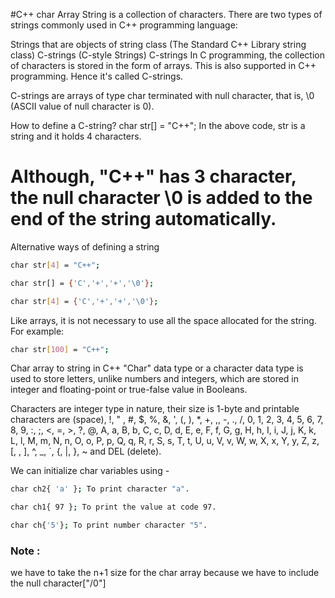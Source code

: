 #C++ char Array
String is a collection of characters. There are two types of strings commonly used in C++ programming language:

Strings that are objects of string class (The Standard C++ Library string class)
C-strings (C-style Strings)
C-strings
In C programming, the collection of characters is stored in the form of arrays. This is also supported in C++ programming. Hence it's called C-strings.

C-strings are arrays of type char terminated with null character, that is, \0 (ASCII value of null character is 0).

How to define a C-string?
char str[] = "C++";
In the above code, str is a string and it holds 4 characters.

# Although, "C++" has 3 character, the null character \0 is added to the end of the string automatically.

Alternative ways of defining a string
``` bash
char str[4] = "C++";

char str[] = {'C','+','+','\0'};

char str[4] = {'C','+','+','\0'};
```
Like arrays, it is not necessary to use all the space allocated for the string. For example:
``` bash
char str[100] = "C++";
```
Char array to string in C++
"Char" data type or a character data type is used to store letters, unlike numbers and integers, which are stored in integer and floating-point or true-false value in Booleans.

Characters are integer type in nature, their size is 1-byte and printable characters are (space), !, " , #, $, %, &, ', (, ), *, +, ,, -, ., /, 0, 1, 2, 3, 4, 5, 6, 7, 8, 9, :, ;, <, =, >, ?, @, A, a, B, b, C, c, D, d, E, e, F, f, G, g, H, h, I, i, J, j, K, k, L, l, M, m, N, n, O, o, P, p, Q, q, R, r, S, s, T, t, U, u, V, v, W, w, X, x, Y, y, Z, z, [, \, ], ^, _, `, {, |, }, ~ and DEL (delete).

We can initialize char variables using -
```bash
char ch2{ 'a' }; To print character "a".

char ch1{ 97 }; To print the value at code 97.

char ch{'5'}; To print number character "5".
```
### Note :
we have to take the n+1 size for the char array because we have to include the null character["/0"]


